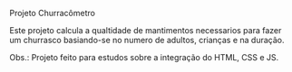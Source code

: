 Projeto Churracômetro

Este projeto calcula a qualtidade de mantimentos necessarios para fazer um churrasco basiando-se no numero de adultos, crianças e na duração.




Obs.: Projeto feito para estudos sobre a integração do HTML, CSS e JS.









